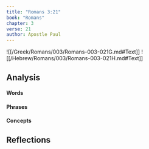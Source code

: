 ```yaml
---
title: "Romans 3:21"
book: "Romans"
chapter: 3
verse: 21
author: Apostle Paul
---
```

![[/Greek/Romans/003/Romans-003-021G.md#Text]]
![[/Hebrew/Romans/003/Romans-003-021H.md#Text]]

## Analysis

#### Words

#### Phrases

#### Concepts

## Reflections

